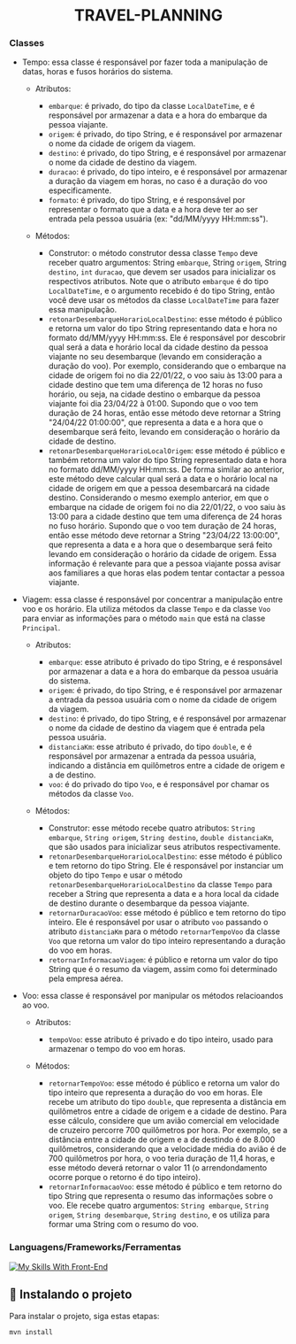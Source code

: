 <h1 align="center">TRAVEL-PLANNING</h1>

### Classes

- Tempo: essa classe é responsável por fazer toda a manipulação de datas, horas e fusos horários do sistema.
    - Atributos:
        - `embarque`: é privado, do tipo da classe `LocalDateTime`, e é responsável por armazenar a data e a hora do embarque da pessoa viajante.
	    - `origem`: é privado, do tipo String, e é responsável por armazenar o nome da cidade de origem da viagem.
	    - `destino`: é privado, do tipo String, e é responsável por armazenar o nome da cidade de destino da viagem.
	    - `duracao`: é privado, do tipo inteiro, e é responsável por armazenar a duração da viagem em horas, no caso é a duração do voo especificamente.
        - `formato`: é privado, do tipo String, e é responsável por representar o formato que a data e a hora deve ter ao ser entrada pela pessoa usuária (ex: "dd/MM/yyyy HH:mm:ss").
	
    - Métodos:
        - Construtor: o método construtor dessa classe `Tempo` deve receber quatro argumentos: String `embarque`, String `origem`, String `destino`, `int` `duracao`, que devem ser usados para inicializar os respectivos atributos. Note que o atributo `embarque` é do tipo `LocalDateTime`, e o argumento recebido é do tipo String, então você deve usar os métodos da classe `LocalDateTime` para fazer essa manipulação.
        - `retonarDesembarqueHorarioLocalDestino`: esse método é público e retorna um valor do tipo String representando data e hora no formato dd/MM/yyyy HH:mm:ss. Ele é responsável por descobrir qual será a data e horário local da cidade destino da pessoa viajante no seu desembarque (levando em consideração a duração do voo). Por exemplo, considerando que o embarque na cidade de origem foi no dia 22/01/22, o voo saiu às 13:00 para a cidade destino que tem uma diferença de 12 horas no fuso horário, ou seja, na cidade destino o embarque da pessoa viajante foi dia 23/04/22 à 01:00. Supondo que o voo tem duração de 24 horas, então esse método deve retornar a String "24/04/22 01:00:00", que representa a data e a hora que o desembarque será feito, levando em consideração o horário da cidade de destino.
        - `retonarDesembarqueHorarioLocalOrigem`: esse método é público e também retorna um valor do tipo String representado data e hora no formato dd/MM/yyyy HH:mm:ss. De forma similar ao anterior, este método deve calcular qual será a data e o horário local na cidade de origem em que a pessoa desembarcará na cidade destino. Considerando o mesmo exemplo anterior, em que o embarque na cidade de origem foi no dia 22/01/22, o voo saiu às 13:00 para a cidade destino que tem uma diferença de 24 horas no fuso horário. Supondo que o voo tem duração de 24 horas, então esse método deve retornar a String "23/04/22 13:00:00", que representa a data e a hora que o desembarque será feito levando em consideração o horário da cidade de origem. Essa informação é relevante para que a pessoa viajante possa avisar aos familiares a que horas elas podem tentar contactar a pessoa viajante.
    
- Viagem: essa classe é responsável por concentrar a manipulação entre voo e os horário. Ela utiliza métodos da classe `Tempo` e da classe `Voo` para enviar as informações para o método `main` que está na classe `Principal`.
    - Atributos:
        - `embarque`: esse atributo é privado do tipo String, e é responsável por armazenar a data e a hora do embarque da pessoa usuária do sistema.
        - `origem`: é privado, do tipo String, e é responsável por armazenar a entrada da pessoa usuária com o nome da cidade de origem da viagem.
        - `destino`: é privado, do tipo String, e é responsável por armazenar o nome da cidade de destino da viagem que é entrada pela pessoa usuária.
        - `distanciaKm`: esse atributo é privado, do tipo `double`, e é responsável por armazenar a entrada da pessoa usuária, indicando a distância em quilômetros entre a cidade de origem e a de destino.
        - `voo`: é do privado do tipo `Voo`, e é responsável por chamar os métodos da classe `Voo`.
	
    - Métodos:
        - Construtor: esse método recebe quatro atributos: `String embarque`, `String origem`, `String destino`, `double distanciaKm`, que são usados para inicializar seus atributos respectivamente.
        - `retonarDesembarqueHorarioLocalDestino`: esse método é público e tem retorno do tipo String. Ele é responsável por instanciar um objeto do tipo `Tempo` e usar o método `retonarDesembarqueHorarioLocalDestino` da classe `Tempo` para receber a String que representa a data e a hora local da cidade de destino durante o desembarque da pessoa viajante.
        - `retornarDuracaoVoo`: esse método é público e tem retorno do tipo inteiro. Ele é responsável por usar o atributo `voo` passando o atributo `distanciaKm` para o método `retornarTempoVoo` da classe `Voo` que retorna um valor do tipo inteiro representando a duração do voo em horas.
        - `retornarInformacaoViagem`: é público e retorna um valor do tipo String que é o resumo da viagem, assim como foi determinado pela empresa aérea. 

- Voo: essa classe é responsável por manipular os métodos relacioandos ao voo.
    - Atributos:
        - `tempoVoo`: esse atributo é privado e do tipo inteiro, usado para armazenar o tempo do voo em horas.
	
    - Métodos:
        - `retornarTempoVoo`: esse método é público e retorna um valor do tipo inteiro que representa a duração do voo em horas. Ele recebe um atributo do tipo `double`, que representa a distância em quilômetros entre a cidade de origem e a cidade de destino. Para esse cálculo, considere que um avião comercial em velocidade de cruzeiro percorre 700 quilômetros por hora. Por exemplo, se a distância entre a cidade de origem e a de destindo é de 8.000 quilômetros, considerando que a velocidade média do avião é de 700 quilômetros por hora, o voo teria duração de 11,4 horas, e esse método deverá retornar o valor 11 (o arrendondamento ocorre porque o retorno é do tipo inteiro).
        - `retornarInformacaoVoo`: esse método é público e tem retorno do tipo String que representa o resumo das informações sobre o voo. Ele recebe quatro argumentos: `String embarque`, `String origem`, `String desembarque`, `String destino`, e os utiliza para formar uma String com o resumo do voo.

### Languagens/Frameworks/Ferramentas

[![My Skills With Front-End](https://skillicons.dev/icons?i=java,maven)](https://skillicons.dev)

## 🚀 Instalando o projeto

Para instalar o projeto, siga estas etapas:

```
mvn install
```
